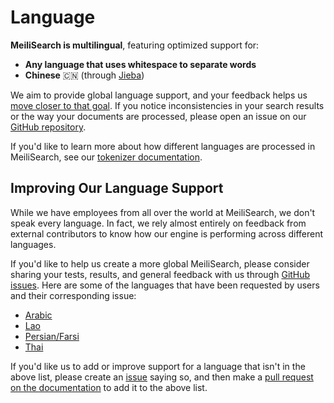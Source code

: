 # Language

**MeiliSearch is multilingual**, featuring optimized support for:

- **Any language that uses whitespace to separate words**
- **Chinese** 🇨🇳 (through [Jieba](https://github.com/messense/jieba-rs))

We aim to provide global language support, and your feedback helps us [move closer to that goal](#improving-our-language-support). If you notice inconsistencies in your search results or the way your documents are processed, please open an issue on our [GitHub repository](https://github.com/meilisearch/MeiliSearch/issues/new/choose).

If you'd like to learn more about how different languages are processed in MeiliSearch, see our [tokenizer documentation](/reference/under_the_hood/tokenization.md).

## Improving Our Language Support

While we have employees from all over the world at MeiliSearch, we don't speak every language. In fact, we rely almost entirely on feedback from external contributors to know how our engine is performing across different languages.

If you'd like to help us create a more global MeiliSearch, please consider sharing your tests, results, and general feedback with us through [GitHub issues](https://github.com/meilisearch/MeiliSearch/issues). Here are some of the languages that have been requested by users and their corresponding issue:

- [Arabic](https://github.com/meilisearch/MeiliSearch/issues/554)
- [Lao](https://github.com/meilisearch/MeiliSearch/issues/563)
- [Persian/Farsi](https://github.com/meilisearch/MeiliSearch/issues/553)
- [Thai](https://github.com/meilisearch/MeiliSearch/issues/864)

If you'd like us to add or improve support for a language that isn't in the above list, please create an [issue](https://github.com/meilisearch/MeiliSearch/issues/new?assignees=&labels=&template=feature_request.md&title=) saying so, and then make a [pull request on the documentation](https://github.com/meilisearch/documentation/edit/master/reference/features/language.md) to add it to the above list.
